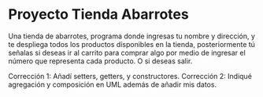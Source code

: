 # Proyecto Tienda Abarrotes
Una tienda de abarrotes, programa donde ingresas tu nombre y dirección, y te despliega todos los productos disponibles en la tienda, posteriormente tú señalas si deseas ir al carrito para comprar algo por medio de ingresar el número que representa cada producto. O si deseas salir.

Corrección 1: Añadí setters, getters, y constructores.
Corrección 2: Indiqué agregación y composición en UML además de añadir mis datos.
